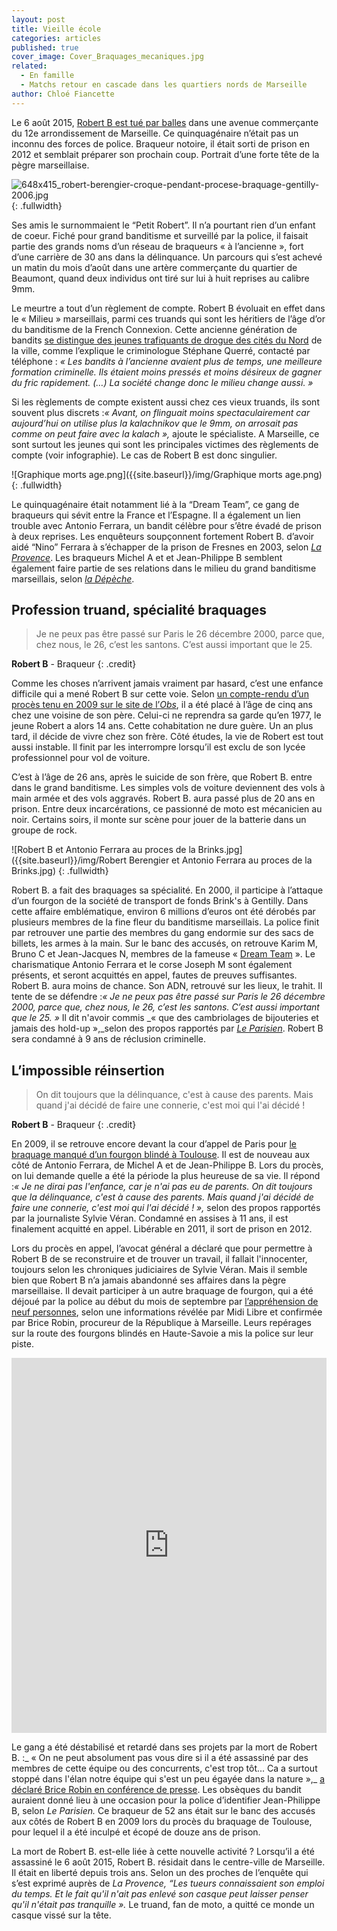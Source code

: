 ```yaml
---
layout: post
title: Vieille école
categories: articles
published: true
cover_image: Cover_Braquages_mecaniques.jpg
related: 
  - En famille
  - Matchs retour en cascade dans les quartiers nords de Marseille
author: Chloé Fiancette
---
```




Le 6 août 2015, [Robert B est tué par balles](https://reglementsdecomptes.github.io/2015/12/11/reglement-de-comte-en-plein-quartier-beaumont.html) dans une avenue commerçante du 12e arrondissement de Marseille. Ce quinquagénaire n’était pas un inconnu des forces de police. Braqueur notoire, il était sorti de prison en 2012 et semblait préparer son prochain coup. Portrait d’une forte tête de la pègre marseillaise.

![648x415_robert-berengier-croque-pendant-procese-braquage-gentilly-2006.jpg]({{site.baseurl}}/img/648x415_robert-berengier-croque-pendant-procese-braquage-gentilly-2006.jpg)
{: .fullwidth}

Ses amis le surnommaient le “Petit Robert”. Il n’a pourtant rien d’un enfant de coeur. Fiché pour grand banditisme et surveillé par la police, il faisait partie des grands noms d’un réseau de braqueurs « à l’ancienne », fort d’une carrière de 30 ans dans la délinquance. Un parcours qui s’est achevé un matin du mois d’août dans une artère commerçante du quartier de Beaumont, quand deux individus ont tiré sur lui à huit reprises au calibre 9mm. 

Le meurtre a tout d’un règlement de compte. Robert B évoluait en effet dans le « Milieu » marseillais, parmi ces truands qui sont les héritiers de l’âge d’or du banditisme de la French Connexion. Cette ancienne génération de bandits [se distingue des jeunes trafiquants de drogue des cités du Nord](https://reglementsdecomptes.wordpress.com/2015/05/12/deux-generations-de-trafiquants-dos-a-dos/) de la ville, comme l’explique le criminologue Stéphane Querré, contacté par téléphone : _« Les bandits à l’ancienne avaient plus de temps, une meilleure formation criminelle. Ils étaient moins pressés et moins désireux de gagner du fric rapidement. (…) La société change donc le milieu change aussi. »_ 

Si les règlements de compte existent aussi chez ces vieux truands, ils sont souvent plus discrets :_« Avant, on flinguait moins spectaculairement car aujourd’hui on utilise plus la kalachnikov que le 9mm, on arrosait pas comme on peut faire avec la kalach »,_ ajoute le spécialiste. A Marseille, ce sont surtout les jeunes qui sont les principales victimes des règlements de compte (voir infographie). Le cas de Robert B est donc singulier. 

![Graphique morts age.png]({{site.baseurl}}/img/Graphique morts age.png)
{: .fullwidth}

Le quinquagénaire était notamment lié à la “Dream Team”, ce gang de braqueurs qui sévit entre la France et l’Espagne. Il a également un lien trouble avec Antonio Ferrara, un bandit célèbre pour s’être évadé de prison à deux reprises. Les enquêteurs soupçonnent fortement Robert B. d’avoir aidé “Nino” Ferrara à s’échapper de la prison de Fresnes en 2003, selon [_La Provence_](http://www.laprovence.com/article/actualites/3525845/marseille-un-homme-abattu-en-pleinerue-dans-un-guet-apens.html). Les braqueurs Michel A et et Jean-Philippe B semblent également faire partie de ses relations dans le milieu du grand banditisme marseillais, selon [_la Dépèche_](http://www.ladepeche.fr/article/2009/11/06/709382-proces-antonio-ferrara-attaque-fourgon-blinde.html).

## Profession truand, spécialité braquages

>Je ne peux pas être passé sur Paris le 26 décembre 2000, parce que, chez nous, le 26, c’est les santons. C’est aussi important que le 25.

**Robert B** - Braqueur
{: .credit}  

Comme les choses n’arrivent jamais vraiment par hasard, c’est une enfance difficile qui a mené Robert B sur cette voie. Selon [un compte-rendu d’un procès tenu en 2009 sur le site de l’_Obs_](http://chroniquesjudiciaires.blogs.nouvelobs.com/archive/2009/12/02/proces-ferrara-et-consorts-episode-8.html), il a été placé à l’âge de cinq ans chez une voisine de son père. Celui-ci ne reprendra sa garde qu’en 1977, le jeune Robert a alors 14 ans. Cette cohabitation ne dure guère. Un an plus tard, il décide de vivre chez son frère. Côté études, la vie de Robert est tout aussi instable. Il  finit par les interrompre lorsqu’il est exclu de son lycée professionnel pour vol de voiture. 

C’est à l’âge de 26 ans, après le suicide de son frère, que Robert B. entre dans le grand banditisme. Les simples vols de voiture deviennent des vols à main armée et des vols aggravés. Robert B. aura passé plus de 20 ans en prison. Entre deux incarcérations, ce passionné de moto est mécanicien au noir. Certains soirs, il monte sur scène pour jouer de la batterie dans un groupe de rock. 

![Robert B et Antonio Ferrara au proces de la Brinks.jpg]({{site.baseurl}}/img/Robert Berengier et Antonio Ferrara au proces de la Brinks.jpg)
{: .fullwidth}

Robert B. a fait des braquages sa spécialité. En 2000, il participe à l’attaque d’un fourgon de la société de transport de fonds Brink's à Gentilly. Dans cette affaire emblématique, environ 6 millions d’euros ont été dérobés par plusieurs membres de la fine fleur du banditisme marseillais. La police finit par retrouver une partie des membres du gang endormie sur des sacs de billets, les armes à la main. Sur le banc des accusés, on retrouve Karim M, Bruno C et Jean-Jacques N, membres de la fameuse « [Dream Team](http://www.liberation.fr/societe/2013/02/13/la-rechute-des-tontons-braqueurs_881610) ». Le charismatique Antonio Ferrara et le corse Joseph M sont également présents, et seront acquittés en appel, fautes de preuves suffisantes. Robert B. aura moins de chance. Son ADN, retrouvé sur les lieux, le trahit. Il tente de se défendre :_« Je ne peux pas être passé sur Paris le 26 décembre 2000, parce que, chez nous, le 26, c’est les santons. C’est aussi important que le 25. »_ Il dit n'avoir commis _« que des cambriolages de bijouteries et jamais des hold-up »,_selon des propos rapportés par [_Le Parisien_](http://www.leparisien.fr/val-de-marne/l-adn-au-coeur-du-proces-des-braqueurs-14-12-2006-2007591580.php). Robert B sera condamné à 9 ans de réclusion criminelle. 

## L’impossible réinsertion

>On dit toujours que la délinquance, c'est à cause des parents. Mais quand j'ai décidé de faire une connerie, c'est moi qui l'ai décidé !

**Robert B** - Braqueur
{: .credit}

En 2009, il se retrouve encore devant la cour d’appel de Paris pour [le braquage manqué d’un fourgon blindé à Toulouse](http://www.ladepeche.fr/article/2001/11/24/286186-un-fourgon-blinde-attaque-a-la-kalachnikov.html). Il est de nouveau aux côté de Antonio Ferrara, de Michel A et de Jean-Philippe B. Lors du procès, on lui demande quelle a été  la période la plus heureuse de sa vie. Il répond :_« Je ne dirai pas l'enfance, car je n'ai pas eu de parents. On dit toujours que la délinquance, c'est à cause des parents. Mais quand j'ai décidé de faire une connerie, c'est moi qui l'ai décidé ! »,_ selon des propos rapportés par la journaliste Sylvie Véran. Condamné en assises à 11 ans, il est finalement acquitté en appel. Libérable en 2011, il sort de prison en 2012.

Lors du procès en appel, l’avocat général a déclaré que pour permettre à Robert B de se reconstruire et de trouver un travail, il fallait l'innocenter, toujours selon les chroniques judiciaires de Sylvie Véran. Mais il semble bien que Robert B n’a jamais abandonné ses affaires dans la pègre marseillaise. Il devait participer à un autre braquage de fourgon, qui a été déjoué par la police au début du mois de septembre par [l’appréhension de neuf personnes](http://www.bfmtv.com/societe/annecy-une-attaque-de-fourgon-dejouee-neuf-suspects-deferes-911006.html), selon une informations révélée par Midi Libre et confirmée par Brice Robin, procureur de la République à Marseille. Leurs repérages sur la route des fourgons blindés en Haute-Savoie a mis la police sur leur piste. 

<iframe src="https://kumu.io/embed/df7e010675ca1f7aa7c49135877766a4" width="100%" height="600" frameborder="0"></iframe>

Le gang a été déstabilisé et retardé dans ses projets par la mort de Robert B. :_ « On ne peut absolument pas vous dire si il a été assassiné par des membres de cette équipe ou des concurrents, c'est trop tôt... Ca a surtout stoppé dans l'élan notre équipe qui s'est un peu égayée dans la nature »,_ [a déclaré Brice Robin en conférence de presse](http://www.lamarseillaise.fr/marseille/faits-divers-justice/41401-marseille-un-gang-de-neuf-braqueurs-marseillais-demantele). Les obsèques du bandit auraient donné lieu à une occasion pour la police d’identifier Jean-Philippe B, selon _Le Parisien._ Ce braqueur de 52 ans était sur le banc des accusés aux côtés de Robert B en 2009 lors du procès du braquage de Toulouse, pour lequel il a été inculpé et écopé de douze ans de prison. 

La mort de Robert B. est-elle liée à cette nouvelle activité ? Lorsqu’il a été assassiné le 6 août 2015, Robert B. résidait dans le centre-ville de Marseille. Il était en liberté depuis trois ans. Selon un des proches de l’enquête qui s’est exprimé auprès de _La Provence,_ _“Les tueurs connaissaient son emploi du temps. Et le fait qu'il n'ait pas enlevé son casque peut laisser penser qu'il n'était pas tranquille »._ Le truand, fan de moto, a quitté ce monde un casque vissé sur la tête.
